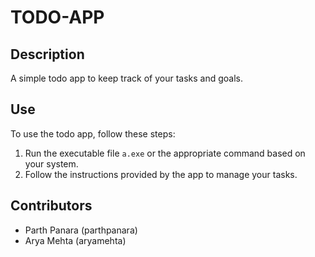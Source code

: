 # TODO-APP

## Description

A simple todo app to keep track of your tasks and goals.

## Use

To use the todo app, follow these steps:

1. Run the executable file `a.exe` or the appropriate command based on your system.
2. Follow the instructions provided by the app to manage your tasks.

## Contributors

- Parth Panara (parthpanara)
- Arya Mehta (aryamehta)
